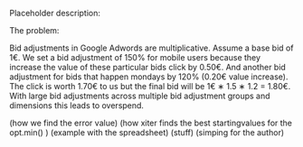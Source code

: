 Placeholder description:

The problem:

Bid adjustments in Google Adwords are multiplicative.
Assume a base bid of 1€. We set a bid adjustment of 150% for mobile users because they increase the value of these particular bids click by 0.50€. And another bid adjustment for bids that happen mondays by 120% (0.20€ value increase). The click is worth 1.70€ to us but the final bid will be 1€ ∗ 1.5 ∗ 1.2 = 1.80€. With large bid adjustments across multiple bid adjustment groups and dimensions this leads to overspend.


(how we find the error value)
(how xiter finds the best startingvalues for the opt.min() )
(example with the spreadsheet)
(stuff)
(simping for the author)
